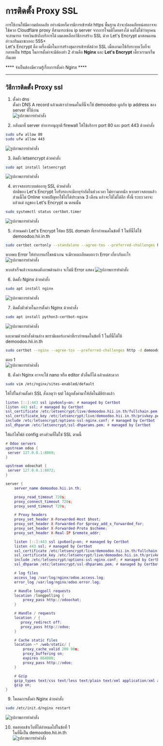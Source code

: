 # การติดตั้ง Proxy SSL  

การใช้งานให้มีความปลอดภัย อย่างน้อยก็ควรมีการเข้ารหัส https พื้นฐาน ถ้าจะปลอดภัยหน่อยอาจจะใช้พวก Cloudflare proxy ที่สามารถซ่อน ip server จากการโจมตีโดยตรงได้ แต่ไม่ใช่ว่าทุกคนจะสามารถ จ่ายเงินเข้าถึงบริการได้ ผมเลยเลือกวิธีการสร้าง SSL ด้วย Let's Encrypt มาสอนแทน อ่าวเกรินมาซะเยอะ 555+  
Let's Encrypt คือ เครื่องมือในการสร้างชุดการเข้ารหัสด้วย SSL เมื่อเอามาใช้กับระบบเว็บก็จะกลายเป็น https ในการตั้งค่าจะมีต้องทำ 2 ส่วนคือ **Nginx** และ **Let's Encrypt** เดี๊ยวเรามาเริ้มกันเลย  

**** จำเป็นต้องมีความรู้เรื่องการตั้งค่า Nginx ****  

---
## วิธีการติดตั้ง Proxy ssl  
1. ตั้งค่า dns  
  ตั้งค่า DNS A record แล้วแต่เรากำหนดในที่นี้จะใช้ demoodoo ผูกกับ ip address ของ server ที่ใช้งาน  
  ![รูปภาพการทำคำสั่ง](image/1.png)  

2. กลับมาที่ server ทำการอนุญาติ firewall ให้ใช้บริการ port 80 และ port 443 ด้วยคำสั่ง
  ```sh
  sudo ufw allow 80
  sudo ufw allow 443
  ```
  ![รูปภาพการทำคำสั่ง](image/2.png)  

3. ติดตั้ง letsencrypt ด้วยคำสั่ง
  ```sh
  sudo apt install letsencrypt
  ```
  ![รูปภาพการทำคำสั่ง](image/2.png)  

4. ตรวจสอบระบบต่ออายุ SSL ด้วยคำสั่ง  
  ปกติของ Let's Encrypt ใบรับรองจะมีอายุจำกัดในช่วงเวลา ไม่ยาวมากนัก หากตรวจสอบแล้ว ส่วนนี้ไม่ Online จะพบปัญหาใช้ไปได้ประมาณ 3 เดือน แล้วจะใช้ไม่ได้อีก ทั้งนี้ ระยะเวลาจะแล้วแต่ กฏของ Let's Encrypt ณ ตอนนั้น
  ```sh
  sudo systemctl status certbot.timer
  ```
  ![รูปภาพการทำคำสั่ง](image/4.png)  

5. กำหนดค่า Let's Encrypt ให้ขอ SSL domain ที่เรากำหนดในข้อที่ 1 ในที่นี้ได้ใช้ demoodoo.hii.in.th
  ```sh
  sudo certbot certonly --standalone --agree-tos --preferred-challenges http -d demoodoo.hii.in.th
  ```
  หากพบ Error ให้ทำการแก้ไขหน้างาน จะมีรายละเอียดบอกว่า Error เกี่ยวกับอะไร  
  ![รูปภาพการทำคำสั่ง](image/5_1.png)  

  หากสำเร็จแล้วจะแสดงดังภาพด้านล่าง จะไม่มี Error แสดง
  ![รูปภาพการทำคำสั่ง](image/5_2.png)  

6. ติดตั้ง Nginx ด้วยคำสั่ง
  ```sh
  sudo apt install nginx
  ```
  ![รูปภาพการทำคำสั่ง](image/6.png)  

7. ติดตั้งตัวช่วยในการตั้งค่า Nginx ด้วยคำสั่ง
  ```sh
  sudo apt install python3-certbot-nginx
  ```
  ![รูปภาพการทำคำสั่ง](image/7_1.png)  

  และตามด้วยคำสั่งด้านล่าง พารามิเตอร์เอาค่าที่เรากำหนดในข้อที่ 1 ในที่นี้ได้ใช้ demoodoo.hii.in.th
  ```sh
  sudo certbot --nginx --agree-tos --preferred-challenges http -d demoodoo.hii.in.th
  ```
  ตอบ 1  
  ![รูปภาพการทำคำสั่ง](image/7_2.png)  

8. ตั่งค่า Nginx อาจจะใช้ nano หรือ editor ตัวอื่นก็ได้ แล้วแต่สะดวก  
  ```sh
  sudo vim /etc/nginx/sites-enabled/default
  ```

  ให้ไปในส่วนตั้งค่า SSL สั่งเกตุว่า ssl ได้ถูกตั้งค่ามาให้อัตโนมัติบ้างแล้ว  
  ```lua
  listen [::]:443 ssl ipv6only=on; # managed by Certbot
  listen 443 ssl; # managed by Certbot
  ssl_certificate /etc/letsencrypt/live/demoodoo.hii.in.th/fullchain.pem; # managed by Certbot
  ssl_certificate_key /etc/letsencrypt/live/demoodoo.hii.in.th/privkey.pem; # managed by Certbot
  include /etc/letsencrypt/options-ssl-nginx.conf; # managed by Certbot
  ssl_dhparam /etc/letsencrypt/ssl-dhparams.pem; # managed by Certbot
  ```

  ให้แก้ไขไฟล์ config ตรงส่วนที่ไม่ใช่ SSL ตามนี้  
  ```lua
  # Odoo servers
  upstream odoo {
   server 127.0.0.1:8069;
  }

  upstream odoochat {
   server 127.0.0.1:8072;
  }

  server {
      server_name demoodoo.hii.in.th;

      proxy_read_timeout 720s;
      proxy_connect_timeout 720s;
      proxy_send_timeout 720s;

      # Proxy headers
      proxy_set_header X-Forwarded-Host $host;
      proxy_set_header X-Forwarded-For $proxy_add_x_forwarded_for;
      proxy_set_header X-Forwarded-Proto $scheme;
      proxy_set_header X-Real-IP $remote_addr;

      listen [::]:443 ssl ipv6only=on; # managed by Certbot
      listen 443 ssl; # managed by Certbot
      ssl_certificate /etc/letsencrypt/live/demoodoo.hii.in.th/fullchain.pem; # managed by Certbot
      ssl_certificate_key /etc/letsencrypt/live/demoodoo.hii.in.th/privkey.pem; # managed by Certbot
      include /etc/letsencrypt/options-ssl-nginx.conf; # managed by Certbot
      ssl_dhparam /etc/letsencrypt/ssl-dhparams.pem; # managed by Certbot

      # log files
      access_log /var/log/nginx/odoo.access.log;
      error_log /var/log/nginx/odoo.error.log;

      # Handle longpoll requests
      location /longpolling {
          proxy_pass http://odoochat;
      }

      # Handle / requests
      location / {
         proxy_redirect off;
         proxy_pass http://odoo;
      }

      # Cache static files
      location ~* /web/static/ {
          proxy_cache_valid 200 90m;
          proxy_buffering on;
          expires 864000;
          proxy_pass http://odoo;
      }

      # Gzip
      gzip_types text/css text/less text/plain text/xml application/xml application/json application/javascript;
      gzip on;
  }
  ```

9. โหลดการตั้งค่า Nginx ด้วยคำสั่ง
  ```sh
  sudo /etc/init.d/nginx restart
  ```
  ![รูปภาพการทำคำสั่ง](image/9.png)  

10. ทดสอบเข้าเว็บที่ได้กำหนดไปในข้อที่ 1  
  ในที่นี้เป็น demoodoo.hii.in.th  
  ![รูปภาพการทำคำสั่ง](image/10_2.png)
